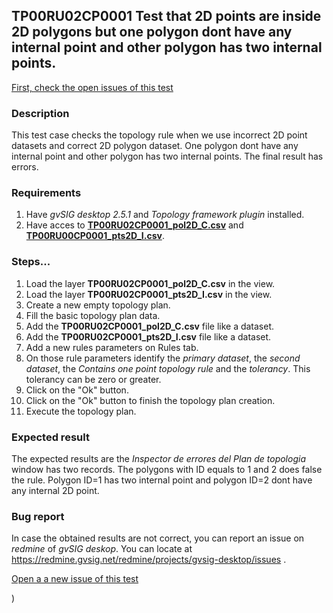 ## TP00RU02CP0001 Test that 2D points are inside 2D polygons but one polygon dont have any internal point and other polygon has two internal points.

[First, check the open issues of this test](https://redmine.gvsig.net/redmine/projects/gvsig-desktop/issues?utf8=%E2%9C%93&set_filter=1&f%5B%5D=status_id&op%5Bstatus_id%5D=o&f%5B%5D=subject&op%5Bsubject%5D=%7E&v%5Bsubject%5D%5B%5D=TP00RU02CP0001&f%5B%5D=&c%5B%5D=tracker&c%5B%5D=status&c%5B%5D=priority&c%5B%5D=subject&c%5B%5D=assigned_to&c%5B%5D=updated_on&group_by=)

### Description

This test case checks the topology rule when we use incorrect 2D point datasets and correct 2D polygon dataset. One polygon dont have any internal point and other polygon has two internal points. The final result has errors.

### Requirements

1. Have *gvSIG desktop 2.5.1* and *Topology framework plugin* installed.
2. Have acces to [**TP00RU02CP0001_pol2D_C.csv**](https://github.com/jolicar/TopologyRuleContainsOnePointPolygon/blob/master/testing/cases/TP00_TopologyRules/RU02_ContainsOnePoint/CP0001_2DptsI_2DpolC/TP00RU02CP0001_pol2D_C.csv) and [**TP00RU00CP0001_pts2D_I.csv**](https://github.com/jolicar/TopologyRuleContainsOnePointPolygon/blob/master/testing/cases/TP00_TopologyRules/RU02_ContainsOnePoint/CP0001_2DptsI_2DpolC/TP00RU02CP0001_pts2D_I.csv).
### Steps...

1. Load the layer **TP00RU02CP0001_pol2D_C.csv** in the view.
2. Load the layer **TP00RU02CP0001_pts2D_I.csv** in the view.
3. Create a new empty topology plan.
4. Fill the basic topology plan data.
5. Add the **TP00RU02CP0001_pol2D_C.csv** file like a dataset.
6. Add the **TP00RU02CP0001_pts2D_I.csv** file like a dataset.
7. Add a new rules parameters on Rules tab.
8. On those rule parameters identify the *primary dataset*, the *second dataset*, the *Contains one point topology rule* and the *tolerancy*. This tolerancy can be zero or greater.
9. Click on the "Ok" button.
10. Click on the "Ok" button to finish the topology plan creation.
11. Execute the topology plan.

### Expected result

The expected results are the *Inspector de errores del Plan de topologia* window has two records. The polygons with ID equals to 1 and 2 does false the rule. Polygon ID=1 has two internal point and polygon ID=2 dont have any internal 2D point.


### Bug report


In case the obtained results are not correct, you can report an issue on *redmine* of *gvSIG deskop*. You can locate at
https://redmine.gvsig.net/redmine/projects/gvsig-desktop/issues .

[Open a a new issue of this test](https://redmine.gvsig.net/redmine/projects/gvsig-desktop/issues/new?issue[subject]=TP00RU02CP0001+Test+that+2D+points+are+inside+2D+polygons+but+one+polygon+dont+have+any+internal+point+and+other+polygon+has+two+internal+points)

)